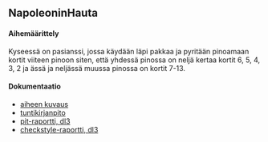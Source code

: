 ## NapoleoninHauta

#### Aihemäärittely

Kyseessä on pasianssi, jossa käydään läpi pakkaa ja pyritään pinoamaan 
kortit viiteen pinoon siten, että yhdessä pinossa on neljä kertaa 
kortit 6, 5, 4, 3, 2 ja ässä ja neljässä muussa pinossa on kortit 7-13.

#### Dokumentaatio

- [aiheen kuvaus](Dokumentointi/Aihemaarittely.md)
- [tuntikirjanpito](Dokumentointi/Tuntikirjanpito.md)
- [pit-raportti, dl3](https://htmlpreview.github.io/?https://github.com/dukeyli/NapoleoninHauta/blob/master/Dokumentointi/pit/201612291217/index.html)
- [checkstyle-raportti, dl3](https://htmlpreview.github.io/?https://github.com/dukeyli/NapoleoninHauta/blob/master/Dokumentointi/checkstyle/site4/checkstyle.html)
